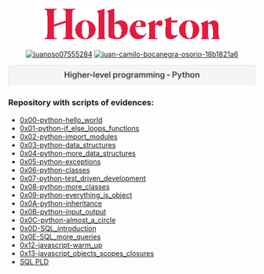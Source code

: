 <p align="center">
    <a href=#><img src="https://raw.githubusercontent.com/jbocane6/logos/main/holberton-logo.png" alt="holberton" /></a></p>
  
  <p align="center">
    <a href="https://twitter.com/juanoso07555284" target="blank"><img align="center" src="https://raw.githubusercontent.com/rahuldkjain/github-profile-readme-generator/master/src/images/icons/Social/twitter.svg" alt="juanoso07555284" height="30" width="40" /></a>
  <a href="https://linkedin.com/in/juan-camilo-bocanegra-osorio-18b1821a6" target="blank"><img align="center" src="https://raw.githubusercontent.com/rahuldkjain/github-profile-readme-generator/master/src/images/icons/Social/linked-in-alt.svg" alt="juan-camilo-bocanegra-osorio-18b1821a6" height="30" width="40" /></a>
  </p>
  
  <p align="center">
    <a href=#><img src="https://raw.githubusercontent.com/jbocane6/logos/main/Titulo4.png" alt="titulo" /></a></p>
  
  ### Repository with scripts of evidences:

- [0x00-python-hello_world](https://github.com/jbocane6/holbertonschool-higher_level_programming/tree/master/0x00-python-hello_world)
- [0x01-python-if_else_loops_functions](https://github.com/jbocane6/holbertonschool-higher_level_programming/tree/master/0x01-python-if_else_loops_functions)
- [0x02-python-import_modules](https://github.com/jbocane6/holbertonschool-higher_level_programming/tree/master/0x02-python-import_modules)
- [0x03-python-data_structures](https://github.com/jbocane6/holbertonschool-higher_level_programming/tree/master/0x03-python-data_structures)
- [0x04-python-more_data_structures](https://github.com/jbocane6/holbertonschool-higher_level_programming/tree/master/0x04-python-more_data_structures)
- [0x05-python-exceptions](https://github.com/jbocane6/holbertonschool-higher_level_programming/tree/master/0x05-python-exceptions)
- [0x06-python-classes](https://github.com/jbocane6/holbertonschool-higher_level_programming/tree/master/0x06-python-classes)
- [0x07-python-test_driven_development](https://github.com/jbocane6/holbertonschool-higher_level_programming/tree/master/0x07-python-test_driven_development)
- [0x08-python-more_classes](https://github.com/jbocane6/holbertonschool-higher_level_programming/tree/master/0x08-python-more_classes)
- [0x09-python-everything_is_object](https://github.com/jbocane6/holbertonschool-higher_level_programming/tree/master/0x09-python-everything_is_object)
- [0x0A-python-inheritance](https://github.com/jbocane6/holbertonschool-higher_level_programming/tree/master/0x0A-python-inheritance)
- [0x0B-python-input_output](https://github.com/jbocane6/holbertonschool-higher_level_programming/tree/master/0x0B-python-input_output)
- [0x0C-python-almost_a_circle](https://github.com/jbocane6/holbertonschool-higher_level_programming/tree/master/0x0C-python-almost_a_circle)
- [0x0D-SQL_introduction](https://github.com/jbocane6/holbertonschool-higher_level_programming/tree/master/0x0D-SQL_introduction)
- [0x0E-SQL_more_queries](https://github.com/jbocane6/holbertonschool-higher_level_programming/tree/master/0x0E-SQL_more_queries)
- [0x12-javascript-warm_up](https://github.com/jbocane6/holbertonschool-higher_level_programming/tree/master/0x12-javascript-warm_up)
- [0x13-javascript_objects_scopes_closures](https://github.com/jbocane6/holbertonschool-higher_level_programming/tree/master/0x13-javascript_objects_scopes_closures)
- [SQL PLD](https://github.com/jbocane6/holbertonschool-higher_level_programming/tree/master/PLD)